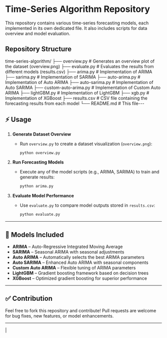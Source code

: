 # Time-Series Algorithm Repository

This repository contains various time-series forecasting models, each implemented in its own dedicated file. It also includes scripts for data overview and model evaluation.

## Repository Structure

time-series-algorithm/
├── overview.py        # Generates an overview plot of the dataset (overview.png)
├── evaluate.py        # Evaluates the results from different models (results.csv)
├── arima.py          # Implementation of ARIMA
├── sarima.py          # Implementation of SARIMA
├── auto-arima.py          # Implementation of Auto ARIMA
├── auto-sarima.py          # Implementation of Auto SARIMA
├── custom-auto-arima.py          # Implementation of Custom Auto ARIMA
├── lightGBM.py          # Implementation of LightGBM
├── xgb.py          # Implementation of XGBoost
├── results.csv         # CSV file containing the forecasting results from each model
└── README.md          # This file--- 

## ⚡ Usage

1. **Generate Dataset Overview**
   - Run `overview.py` to create a dataset visualization (`overview.png`):
     ```bash
     python overview.py
     ```

2. **Run Forecasting Models**
   - Execute any of the model scripts (e.g., ARIMA, SARIMA) to train and generate results:
     ```bash
     python arima.py
     ```

3. **Evaluate Model Performance**
   - Use `evaluate.py` to compare model outputs stored in `results.csv`:
     ```bash
     python evaluate.py
     ```

---

## 📌 Models Included

- **ARIMA** – Auto-Regressive Integrated Moving Average
- **SARIMA** – Seasonal ARIMA with seasonal adjustments
- **Auto ARIMA** – Automatically selects the best ARIMA parameters
- **Auto SARIMA** – Enhanced Auto ARIMA with seasonal components
- **Custom Auto ARIMA** – Flexible tuning of ARIMA parameters
- **LightGBM** – Gradient boosting framework based on decision trees
- **XGBoost** – Optimized gradient boosting for superior performance

---

## ✅ Contribution

Feel free to fork this repository and contribute! Pull requests are welcome for bug fixes, new features, or model enhancements.

---
|

